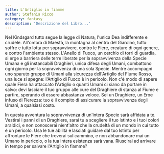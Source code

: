 ```yaml
---
title: L'Artiglio in fiamme
author: Stefania Ricco
category: fantasy
description: 'Descrizione del Libro...'
---
```


Nel Kindsgard tutto segue la legge di Natura, l'unica Dea indifferente e crudele. All'ombra di Maestà, la montagna al centro del Giardino, tutto soffre e tutto lotta per sopravvivere, contro le Fiere, creature di ogni genere, e contro l'ambiente stesso.
L'Anello di Fuoco, un cerchio di torri di guardia, si erge a barriera delle terre liberate per la sopravvivenza della Specie Umana e gli instancabili Draghieri, unica difesa degli Umani, combattono ogni giorno per la sopravvivenza di una sola Specie.
Mentre accompagni uno sparuto gruppo di Umani alla sicurezza dell'Artiglio del Fiume Rosso, una luce si spegne: l'Artiglio di Fuoco è in pericolo. Non c'è modo di sapere quale Fiera ha attaccato l'Artiglio o quanti Umani ci siano da portare in salvo: devi lasciare il tuo gruppo alle cure del Draghiere di stanza al Fiume e partire, sperando di essere abbastanza veloce. Sei un Draghiere, un Eroe infuso di Fierezza: tuo è il compito di assicurare la sopravvivenza degli Umani, a qualsiasi costo.

In questa avventura la sopravvivenza di un'intera Specie sarà affidata a te.
Vestirai i panni di un Draghiere, sarai tu a scegliere il tuo Istinto e i tuoi colori araldici, e non conoscerai nient'altro che la crudeltà di un mondo in cui tutto è un pericolo.
Usa le tue abilità e lasciati guidare dal tuo Istinto per affrontare le Fiere che troverai sul cammino, e non abbandonare mai un Umano in pericolo, o la tua intera esistenza sarà vana.
Riuscirai ad arrivare in tempo per salvare l'Artiglio in fiamme?
